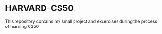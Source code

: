 # HARVARD-CS50
This repository contains my small project and excercises during the process of learning CS50
